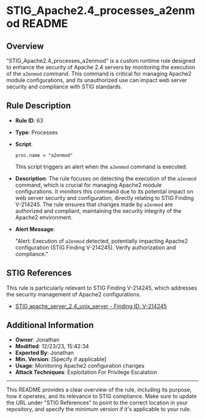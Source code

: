 
# STIG_Apache2.4_processes_a2enmod README

## Overview
"STIG_Apache2.4_processes_a2enmod" is a custom runtime rule designed to enhance the security of Apache 2.4 servers by monitoring the execution of the `a2enmod` command. This command is critical for managing Apache2 module configurations, and its unauthorized use can impact web server security and compliance with STIG standards.

## Rule Description
- **Rule ID**: 63
- **Type**: Processes
- **Script**:

  `proc.name = "a2enmod"`

  This script triggers an alert when the `a2enmod` command is executed.

- **Description**: The rule focuses on detecting the execution of the `a2enmod` command, which is crucial for managing Apache2 module configurations. It monitors this command due to its potential impact on web server security and configuration, directly relating to STIG Finding V-214245. The rule ensures that changes made by `a2enmod` are authorized and compliant, maintaining the security integrity of the Apache2 environment.

- **Alert Message**: 

  "Alert: Execution of `a2enmod` detected, potentially impacting Apache2 configuration (STIG Finding V-214245). Verify authorization and compliance."

## STIG References
This rule is particularly relevant to STIG Finding V-214245, which addresses the security management of Apache2 configurations.

- [STIG apache_server_2.4_unix_server - Finding ID: V-214245](https://github.com/j2rsolutions/STIGFusion-PrismaVigil/tree/main/STIGS/apache_server_2.4_unix_server/custom_compliance_checks/medium/V-214245/scripts)

## Additional Information
- **Owner**: Jonathan
- **Modified**: 12/23/23, 15:42:34
- **Exported By**: Jonathan
- **Min. Version**: [Specify if applicable]
- **Usage**: Monitoring Apache2 configuration changes
- **Attack Techniques**: Exploitation For Privilege Escalation

---

This README provides a clear overview of the rule, including its purpose, how it operates, and its relevance to STIG compliance. Make sure to update the URL under "STIG References" to point to the correct location in your repository, and specify the minimum version if it's applicable to your rule.